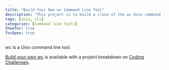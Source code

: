 ```yaml
---
title: "Build Your Own wc Command Line Tool"
description: "This project is to build a clone of the wc Unix command line tool."
tags: [unix, cli]
categories: [command line tools]
ShowToc: true
TocOpen: true
---
```


wc is a Unix command line tool.

<!--more-->

[Build your own wc](https://codingchallenges.fyi/challenges/challenge-wc) is available with a project breakdown on [Coding Challenges](https://codingchallenges.fyi/).
